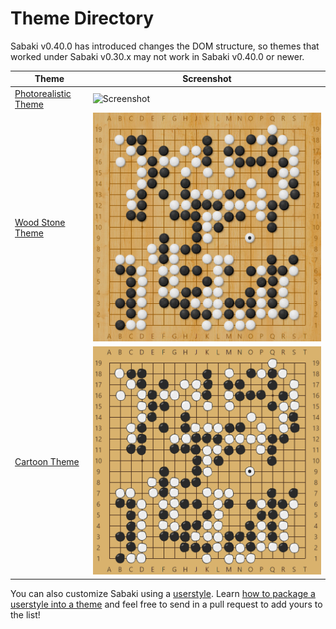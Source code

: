 # Theme Directory

Sabaki v0.40.0 has introduced changes the DOM structure, so themes that worked under Sabaki v0.30.x may not work in Sabaki v0.40.0 or newer.

| Theme | Screenshot |
| ----- | ---------- |
| [Photorealistic Theme](https://github.com/SabakiHQ/theme-photorealistic) | ![Screenshot](https://github.com/SabakiHQ/theme-photorealistic/raw/master/screenshot.png) |
| [Wood Stone Theme](https://github.com/geovens/Sabaki-Theme#wood-stone) | ![Screenshot](https://github.com/geovens/sabaki-theme/raw/master/woodstone/screenshot.jpg) |
| [Cartoon Theme](https://github.com/geovens/Sabaki-Theme#cartoon) | ![Screenshot](https://github.com/geovens/sabaki-theme/raw/master/cartoon/screenshot.jpg) |

You can also customize Sabaki using a [userstyle](userstyle-tutorial.md). Learn [how to package a userstyle into a theme](create-themes.md) and feel free to send in a pull request to add yours to the list!
